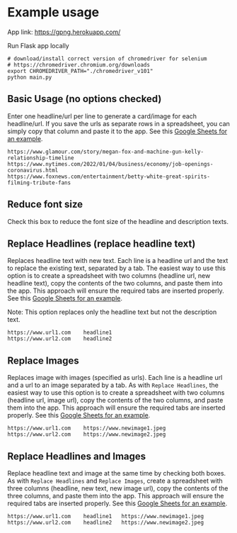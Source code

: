 # Example usage

App link: https://gpng.herokuapp.com/

Run Flask app locally 

```
# download/install correct version of chromedriver for selenium
# https://chromedriver.chromium.org/downloads
export CHROMEDRIVER_PATH="./chromedriver_v101"  
python main.py
```

## Basic Usage (no options checked)

Enter one headline/url per line to generate a card/image for each headline/url. If you save the urls as separate rows in a spreadsheet, you can simply copy that column and paste it to the app. See this [Google Sheets for an example](https://docs.google.com/spreadsheets/d/1vWyNththog-n5oOV18i4kj_hlUEsFkqI9KhCO3p3O2I/edit?usp=sharing).

```
https://www.glamour.com/story/megan-fox-and-machine-gun-kelly-relationship-timeline
https://www.nytimes.com/2022/01/04/business/economy/job-openings-coronavirus.html
https://www.foxnews.com/entertainment/betty-white-great-spirits-filming-tribute-fans
```

## Reduce font size

Check this box to reduce the font size of the headline and description texts.

## Replace Headlines (replace headline text)

Replaces headline text with new text. Each line is a headline url and the text to replace the existing text, separated by a tab. The easiest way to use this option is to create a spreadsheet with two columns (headline url, new headline text), copy the contents of the two columns, and paste them into the app. This approach will ensure the required tabs are inserted properly. See this [Google Sheets for an example](https://docs.google.com/spreadsheets/d/1vWyNththog-n5oOV18i4kj_hlUEsFkqI9KhCO3p3O2I/edit?usp=sharing). 

Note: This option replaces only the headline text but not the description text.

```
https://www.url1.com	headline1
https://www.url2.com	headline2
```

## Replace Images

Replaces image with images (specified as urls). Each line is a headline url and a url to an image separated by a tab. As with `Replace Headlines`, the easiest way to use this option is to create a spreadsheet with two columns (headline url, image url), copy the contents of the two columns, and paste them into the app. This approach will ensure the required tabs are inserted properly. See this [Google Sheets for an example](https://docs.google.com/spreadsheets/d/1vWyNththog-n5oOV18i4kj_hlUEsFkqI9KhCO3p3O2I/edit?usp=sharing). 

```
https://www.url1.com	https://www.newimage1.jpeg
https://www.url2.com	https://www.newimage2.jpeg
```

## Replace Headlines and Images

Replace headline text and image at the same time by checking both boxes. As with `Replace Headlines` and `Replace Images`, create a spreadsheet with three columns (headline, new text, new image url), copy the contents of the three columns, and paste them into the app. This approach will ensure the required tabs are inserted properly. See this [Google Sheets for an example](https://docs.google.com/spreadsheets/d/1vWyNththog-n5oOV18i4kj_hlUEsFkqI9KhCO3p3O2I/edit?usp=sharing). 

```
https://www.url1.com	headline1	https://www.newimage1.jpeg
https://www.url2.com	headline2	https://www.newimage2.jpeg
```


